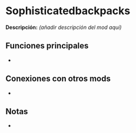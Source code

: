 # Sophisticatedbackpacks

**Descripción:** *(añadir descripción del mod aquí)*

## Funciones principales
- 

## Conexiones con otros mods
- 

## Notas
- 
